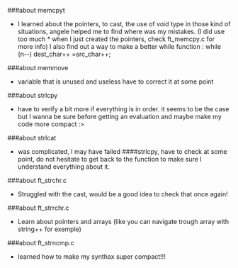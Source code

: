###about memcpyt
- I learned about the pointers, to cast, the use of void type in those kind of situations, angele helped me to 
  find where was my mistakes. (I did use too much * when I just created the pointers, check ft_memcpy.c for more
  info) I also find out a way to make a better while function : while (n--) dest_char++ =src_char++;

###about memmove
- variable that is unused and useless have to correct it at some point

###about strlcpy
- have to verify a bit more if everything is in order. it seems to be the case but I wanna be sure before getting an evaluation and maybe make my code more compact :>

###about strlcat
- was complicated, I may have failed ####strlcpy, have to check at some point, do not hesitate to get back to the function to make sure I understand everything about it.

###about ft_strchr.c
- Struggled with the cast, would be a good idea to check that once again!

###about ft_strrchr.c
- Learn about pointers and arrays (like you can navigate trough array with string++ for exemple)

###about ft_strncmp.c 
- learned how to make my synthax super compact!!!
